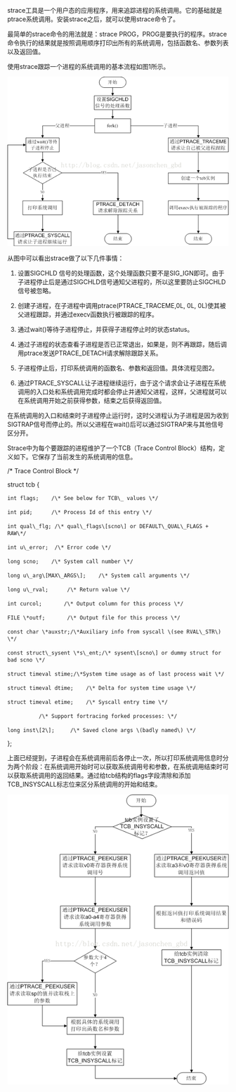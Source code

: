 strace工具是一个用户态的应用程序，用来追踪进程的系统调用。它的基础就是ptrace系统调用。安装strace之后，就可以使用strace命令了。

最简单的strace命令的用法就是：strace PROG，PROG是要执行的程序。strace命令执行的结果就是按照调用顺序打印出所有的系统调用，包括函数名、参数列表以及返回值。

使用strace跟踪一个进程的系统调用的基本流程如图1所示。

![](/assets/strace.png)

从图中可以看出strace做了以下几件事情：

1. 设置SIGCHLD 信号的处理函数，这个处理函数只要不是SIG\_IGN即可。由于子进程停止后是通过SIGCHLD信号通知父进程的，所以这里要防止SIGCHLD信号被忽略。

1. 创建子进程，在子进程中调用ptrace\(PTRACE\_TRACEME,0L, 0L, 0L\)使其被父进程跟踪，并通过execv函数执行被跟踪的程序。

1. 通过wait\(\)等待子进程停止，并获得子进程停止时的状态status。

1. 通过子进程的状态查看子进程是否已正常退出，如果是，则不再跟踪，随后调用ptrace发送PTRACE\_DETACH请求解除跟踪关系。

1. 子进程停止后，打印系统调用的函数名、参数和返回值。具体流程见图2。

1. 通过PTRACE\_SYSCALL让子进程继续运行，由于这个请求会让子进程在系统调用的入口处和系统调用完成时都会停止并通知父进程，这样，父进程就可以在系统调用开始之前获得参数，结束之后获得返回值。

在系统调用的入口和结束时子进程停止运行时，这时父进程认为子进程是因为收到SIGTRAP信号而停止的。所以父进程在wait\(\)后可以通过SIGTRAP来与其他信号区分开。

Strace中为每个要跟踪的进程维护了一个TCB（Trace Control Block）结构，定义如下。它保存了当前发生的系统调用的信息。

/\* Trace Control Block \*/

struct tcb {

```
int flags;    /\* See below for TCB\_ values \*/

int pid;      /\* Process Id of this entry \*/

int qual\_flg; /\* qual\_flags\[scno\] or DEFAULT\_QUAL\_FLAGS + RAW\*/

int u\_error;  /\* Error code \*/

long scno;    /\* System call number \*/

long u\_arg\[MAX\_ARGS\];    /\* System call arguments \*/

long u\_rval;      /\* Return value \*/

int curcol;       /\* Output column for this process \*/

FILE \*outf;       /\* Output file for this process \*/

const char \*auxstr;/\*Auxiliary info from syscall \(see RVAL\_STR\) \*/

const struct\_sysent \*s\_ent;/\* sysent\[scno\] or dummy struct for bad scno \*/

struct timeval stime;/\*System time usage as of last process wait \*/

struct timeval dtime;    /\* Delta for system time usage \*/

struct timeval etime;    /\* Syscall entry time \*/

          /\* Support fortracing forked processes: \*/

long inst\[2\];     /\* Saved clone args \(badly named\) \*/
```

};

上面已经提到，子进程会在系统调用前后各停止一次，所以打印系统调用信息时分为两个阶段：在系统调用开始时可以获取系统调用号和参数，在系统调用结束时可以获取系统调用的返回结果。通过给tcb结构的flags字段清除和添加TCB\_INSYSCALL标志位来区分系统调用的开始和结束。

![](/assets/strace1.png)



